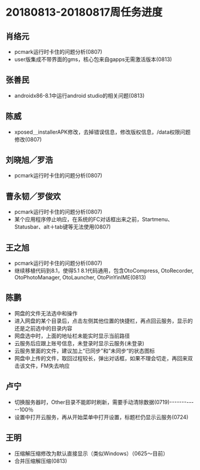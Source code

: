# 20180813-20180817周任务进度

## 肖络元
- pcmark运行时卡住的问题分析(0807)
- user版集成不带界面的gms，核心包来自gapps无需激活版本(0813)

## 张善民
- androidx86-8.1中运行android studio的相关问题(0813)

## 陈威
- xposed＿installerAPK修改，去掉错误信息，修改版权信息，/data权限问题修改(0807)

## 刘晓旭／罗浩
- pcmark运行时卡住的问题分析(0807)

## 曹永韧／罗俊欢
- pcmark运行时卡住的问题分析(0807)
- 某个应用程序停止响应，在系统的FC对话框出来之前，Startmenu、Statusbar、alt＋tab键等无法使用(0807)

## 王之旭
- pcmark运行时卡住的问题分析(0807)
- 继续移植代码到8.1，使得5.1 8.1代码通用，包含OtoCompress, OtoRecorder, OtoPhotoManager, OtoLauncher, OtoPinYinIME(0813)

## 陈鹏
- 网盘的文件无法选中和操作
- 进入网盘的某个目录后，点击左侧其他位置的快捷栏，再点回云服务，显示的还是之前选中的目录内容
- 网盘选中时，上面的地址栏未能实时显示当前路径
- 云服务后应跟上账号信息，未登录时显示云服务(未登录)
- 云服务里面的文件，建议加上“已同步”和”未同步“的状态图标
- 网盘中上传的文件，取回过程较长，弹出对话框，如果不理会切走，再回来双击该文件，FM失去响应

## 卢宁
- 切换服务器时，Other目录不能即时刷新，需要手动清除数据(0719)------------100％
- 设置中打开云服务，再从开始菜单中打开设置，标题栏仍显示云服务(0724)

## 王明
- 压缩解压缩修改为默认直接显示（类似Windows）（0625～目前）
- 合并压缩解压缩(0813)

